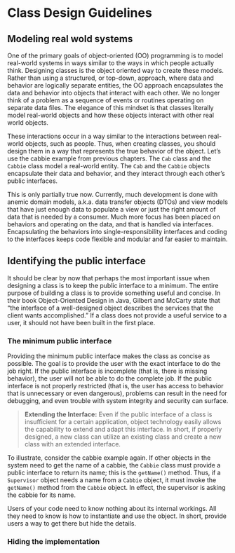 # Class Design Guidelines

## Modeling real wold systems

One of the primary goals of object-oriented (OO) programming is to model real-world systems in ways similar to the ways in which people actually think. Designing classes is the object oriented way to create these models. Rather than using a structured, or top-down, approach, where data and behavior are logically separate entities, the OO approach encapsulates the data and behavior into objects that interact with each other. We no longer think of a problem as a sequence of events or routines operating on separate data files. The elegance of this mindset is that classes literally model real-world objects and how these objects interact with other real world objects.

These interactions occur in a way similar to the interactions between real-world objects, such as people. Thus, when creating classes, you should design them in a way that represents the true behavior of the object. Let’s use the cabbie example from previous chapters. The `Cab` class and the `Cabbie` class model a real-world entity. The `Cab` and the `Cabbie` objects encapsulate their data and behavior, and they interact through each other’s public interfaces.

This is only partially true now. Currently, much development is done with anemic domain models, a.k.a. data transfer objects (DTOs) and view models that have just enough data to populate a view or just the right amount of data that is needed by a consumer. Much more focus has been placed on behaviors and operating on the data, and that is handled via interfaces. Encapsulating the behaviors into single-responsibility interfaces and coding to the interfaces keeps code flexible and modular and far easier to maintain.

## Identifying the public interface

It should be clear by now that perhaps the most important issue when designing a class is to keep the public interface to a minimum. The entire purpose of building a class is to provide something useful and concise. In their book Object-Oriented Design in Java, Gilbert and McCarty state that “the interface of a well-designed object describes the services that the client wants accomplished.” If a class does not provide a useful service to a user, it should not have been built in the first place.

### The minimum public interface

Providing the minimum public interface makes the class as concise as possible. The goal is to provide the user with the exact interface to do the job right. If the public interface is incomplete (that is, there is missing behavior), the user will not be able to do the complete job. If the public interface is not properly restricted (that is, the user has access to behavior that is unnecessary or even dangerous), problems can result in the need for debugging, and even trouble with system integrity and security can surface.

> **Extending the Interface:** Even if the public interface of a class is insufficient for a certain application, object technology easily allows the capability to extend and adapt this interface. In short, if properly designed, a new class can utilize an existing class and create a new class with an extended interface.

To illustrate, consider the cabbie example again. If other objects in the system need to get the name of a cabbie, the `Cabbie` class must provide a public interface to return its name; this is the `getName()` method. Thus, if a `Supervisor` object needs a name from a `Cabbie` object, it must invoke the `getName()` method from the `Cabbie` object. In effect, the supervisor is asking the cabbie for its name.

Users of your code need to know nothing about its internal workings. All they need to know is how to instantiate and use the object. In short, provide users a way to get there but hide the details.

### Hiding the implementation


